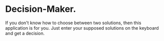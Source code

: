 # Decision-Maker.
If you don't know how to choose between two solutions, then this application is for you.
Just enter your supposed solutions on the keyboard and get a decision.
